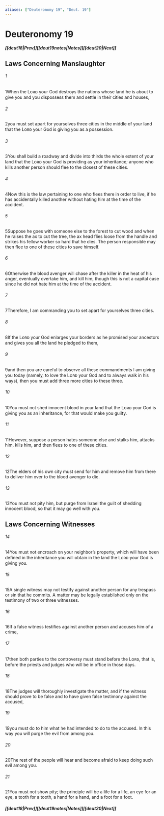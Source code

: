 ```yaml
---
aliases: ["Deuteronomy 19", "Deut. 19"]
---
```

# Deuteronomy 19
##### <span class=arrow-left></span>[[deut18|Prev]]<span class=navigation-separator></span>[[deut19notes|Notes]]<span class=navigation-separator></span>[[deut20|Next]]<span class=arrow-right></span>
## Laws Concerning Manslaughter
###### 1
<span class=verse-first>1</span>When the Lᴏʀᴅ your God destroys the nations whose land he is about to give you and you dispossess them and settle in their cities and houses,
###### 2
<span class=verse-body>2</span>you must set apart for yourselves three cities in the middle of your land that the Lᴏʀᴅ your God is giving you as a possession.
###### 3
<span class=verse-body>3</span>You shall build a roadway and divide into thirds the whole extent of your land that the Lᴏʀᴅ your God is providing as your inheritance; anyone who kills another person should flee to the closest of these cities.
<div class=paragraph-break></div>

###### 4
<span class=verse-first>4</span>Now this is the law pertaining to one who flees there in order to live, if he has accidentally killed another without hating him at the time of the accident.
###### 5
<span class=verse-body>5</span>Suppose he goes with someone else to the forest to cut wood and when he raises the ax to cut the tree, the ax head flies loose from the handle and strikes his fellow worker so hard that he dies. The person responsible may then flee to one of these cities to save himself.
###### 6
<span class=verse-body>6</span>Otherwise the blood avenger will chase after the killer in the heat of his anger, eventually overtake him, and kill him, though this is not a capital case since he did not hate him at the time of the accident.
###### 7
<span class=verse-body>7</span>Therefore, I am commanding you to set apart for yourselves three cities.
<div class=paragraph-break></div>

###### 8
<span class=verse-first>8</span>If the Lᴏʀᴅ your God enlarges your borders as he promised your ancestors and gives you all the land he pledged to them,
###### 9
<span class=verse-body>9</span>and then you are careful to observe all these commandments I am giving you today (namely, to love the Lᴏʀᴅ your God and to always walk in his ways), then you must add three more cities to these three.
###### 10
<span class=verse-body>10</span>You must not shed innocent blood in your land that the Lᴏʀᴅ your God is giving you as an inheritance, for that would make you guilty.
<div class=paragraph-break></div>

###### 11
<span class=verse-first>11</span>However, suppose a person hates someone else and stalks him, attacks him, kills him, and then flees to one of these cities.
###### 12
<span class=verse-body>12</span>The elders of his own city must send for him and remove him from there to deliver him over to the blood avenger to die.
###### 13
<span class=verse-body>13</span>You must not pity him, but purge from Israel the guilt of shedding innocent blood, so that it may go well with you.
## Laws Concerning Witnesses
###### 14
<span class=verse-first>14</span>You must not encroach on your neighbor’s property, which will have been defined in the inheritance you will obtain in the land the Lᴏʀᴅ your God is giving you.
<div class=paragraph-break></div>

###### 15
<span class=verse-first>15</span>A single witness may not testify against another person for any trespass or sin that he commits. A matter may be legally established only on the testimony of two or three witnesses.
###### 16
<span class=verse-body>16</span>If a false witness testifies against another person and accuses him of a crime,
###### 17
<span class=verse-body>17</span>then both parties to the controversy must stand before the Lᴏʀᴅ, that is, before the priests and judges who will be in office in those days.
###### 18
<span class=verse-body>18</span>The judges will thoroughly investigate the matter, and if the witness should prove to be false and to have given false testimony against the accused,
###### 19
<span class=verse-body>19</span>you must do to him what he had intended to do to the accused. In this way you will purge the evil from among you.
###### 20
<span class=verse-body>20</span>The rest of the people will hear and become afraid to keep doing such evil among you.
###### 21
<span class=verse-body>21</span>You must not show pity; the principle will be a life for a life, an eye for an eye, a tooth for a tooth, a hand for a hand, and a foot for a foot.
##### <span class=arrow-left></span>[[deut18|Prev]]<span class=navigation-separator></span>[[deut19notes|Notes]]<span class=navigation-separator></span>[[deut20|Next]]<span class=arrow-right></span>